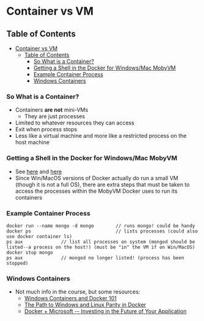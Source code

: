 # Container vs VM

## Table of Contents
- [Container vs VM](#container-vs-vm)
	- [Table of Contents](#table-of-contents)
		- [So What is a Container?](#so-what-is-a-container)
		- [Getting a Shell in the Docker for Windows/Mac MobyVM](#getting-a-shell-in-the-docker-for-windowsmac-mobyvm)
		- [Example Container Process](#example-container-process)
		- [Windows Containers](#windows-containers)
	
### So What is a Container?
- Containers **are not** mini-VMs
	* They are just processes
- Limited to whatever resources they can access
- Exit when process stops
- Less like a virtual machine and more like a restricted process on the host machine
### Getting a Shell in the Docker for Windows/Mac MobyVM
- See [here](https://www.bretfisher.com/getting-a-shell-in-the-docker-for-windows-vm/) and [here](https://github.com/justincormack/nsenter1)
- Since Win/MacOS versions of Docker actually _do_ run a small VM (though it is not a full OS), there are extra steps that must be taken to access the processes within the MobyVM Docker uses to run its containers
### Example Container Process
```
docker run --name mongo -d mongo		// runs mongo! could be handy
docker ps 								// lists processes (could also use docker container ls)
ps aux 				// list all processes on system (mongod should be listed--a process on the host!) (must be "in" the VM if on Win/MacOS)
docker stop mongo
ps aux				// mongod no longer listed! (process has been stopped)
```
### Windows Containers
- Not much info in the course, but some resources:
	* [Windows Containers and Docker 101](https://www.youtube.com/watch?v=066-9yw8-7c)
	* [The Path to Windows and Linux Parity in Docker](https://www.youtube.com/watch?v=4ZY_4OeyJsw)
	* [Docker + Microsoft -- Investing in the Future of Your Application](https://www.youtube.com/watch?v=QASAqcuuzgI)